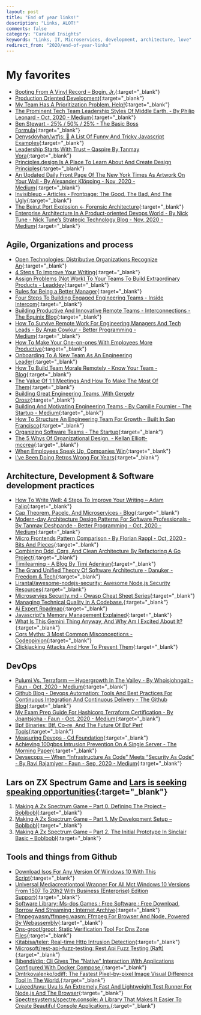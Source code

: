 ```yaml
---
layout: post
title: "End of year links!"
description: "Links, ALOT!"
comments: false
category: "Curated Insights"
keywords: "Links, IT, Microservices, development, architecture, love"
redirect_from: "2020/end-of-year-links"
---
```

<!-- markdownlint-disable MD033 MD020 MD025-->
# My favorites<a name="favorites"></a>

- [Booting From A Vinyl Record – Bogin, Jr.](http://boginjr.com/it/sw/dev/vinyl-boot/){:target="_blank"}
- [Production Oriented Development](https://paulosman.me/2019/12/30/production-oriented-development.html){:target="_blank"}
- [My Team Has A Prioritization Problem. Help!](https://twitter.com/shreyas/status/1320105221570228224){:target="_blank"}
- [The Prominent Tech Team Leadership Styles Of Middle Earth. - By Philip Leonard - Oct, 2020 - Medium](https://phil-leonard.medium.com/the-prominent-tech-team-leadership-styles-of-middle-earth-dfcc55c74608){:target="_blank"}
- [Ben Stewart - 25% / 50% / 25% - The Basic Boss Formula](https://www.benjibanjo.com/posts/bossforumla/){:target="_blank"}
- [Denysdovhan/wtfjs: 🤪 A List Of Funny And Tricky Javascript Examples](https://github.com/denysdovhan/wtfjs#readme){:target="_blank"}
- [Leadership Starts With Trust – Qaspire By Tanmay Vora](http://qaspire.com/2020/11/05/leadership-starts-with-trust/){:target="_blank"}
- [Principles.design Is A Place To Learn About And Create Design Principles](https://principles.design/about/){:target="_blank"}
- [An Updated Daily Front Page Of The New York Times As Artwork On Your Wall - By Alexander Klöpping - Nov, 2020 - Medium](https://alexanderklopping.medium.com/an-updated-daily-front-page-of-the-new-york-times-as-artwork-on-your-wall-3b28c3261478){:target="_blank"}
- [Invisibleup - Articles - Frontpage: The Good, The Bad, And The Ugly](https://invisibleup.com/articles/33/){:target="_blank"}
- [The Beirut Port Explosion ← Forensic Architecture](https://forensic-architecture.org/investigation/beirut-port-explosion){:target="_blank"}
- [Enterprise Architecture In A Product-oriented Devops World - By Nick Tune - Nick Tune’s Strategic Technology Blog - Nov, 2020 - Medium](https://medium.com/nick-tune-tech-strategy-blog/enterprise-architecture-in-a-product-oriented-devops-world-516c30b365f4){:target="_blank"}

## Agile, Organizations and process<a name="agile"></a>

- [Open Technologies: Distributive Organizations Recognize An](https://academy.nobl.io/build-back-better-organizational-resilience-covid/){:target="_blank"}
- [4 Steps To Improve Your Writing](https://adamfaliq.com/2020/10/28/write-well/){:target="_blank"}
- [Assign Problems (Not Work) To Your Teams To Build Extraordinary Products - Leaddev](https://leaddev.com/agile-other-ways-working/assign-problems-not-work-your-teams-build-extraordinary-products){:target="_blank"}
- [Rules for Being a Better Manager](https://firstround.com/review/6-counterintuitive-rules-for-being-a-better-manager-advice-from-lambda-school-quip-and-facebook/){:target="_blank"}
- [Four Steps To Building Engaged Engineering Teams - Inside Intercom](https://www.intercom.com/blog/engaged-engineering-teams){:target="_blank"}
- [Building Productive And Innovative Remote Teams - Interconnections - The Equinix Blog](https://blog.equinix.com/blog/2020/10/22/building-productive-and-innovative-remote-teams/){:target="_blank"}
- [How To Survive Remote Work For Engineering Managers And Tech Leads - By Anup Cowkur - Better Programming - Medium](https://medium.com/better-programming/surviving-remote-work-for-engineering-mangers-tech-leads-f53ff4e16ac2){:target="_blank"}
- [How To Make Your One-on-ones With Employees More Productive](https://hbr.org/2016/08/how-to-make-your-one-on-ones-with-employees-more-productive){:target="_blank"}
- [Onboarding To A New Team As An Engineering Leader](https://turing.com/blog/onboarding-to-a-new-team-as-an-engineering-leader/){:target="_blank"}
- [How To Build Team Morale Remotely - Know Your Team - Blog](https://knowyourteam.com/blog/2020/10/29/how-to-build-team-morale-remotely/){:target="_blank"}
- [The Value Of 1:1 Meetings And How To Make The Most Of Them](https://getlighthouse.com/blog/11-meetings-value-make-most/){:target="_blank"}
- [Building Great Engineering Teams, With Gergely Orosz](https://evolutionarymanager.com/building-great-engineering-teams-gergely-orosz/){:target="_blank"}
- [Building And Motivating Engineering Teams - By Camille Fournier - The Startup - Medium](https://medium.com/swlh/building-and-motivating-engineering-teams-24fd56910039){:target="_blank"}
- [How To Structure An Engineering Team For Growth - Built In San Francisco](https://www.builtinsf.com/2020/04/21/how-structure-engineering-team-scale){:target="_blank"}
- [Organizing Software Teams - The Startup](https://medium.com/swlh/how-to-structure-teams-for-building-better-software-products-91e4dea021d){:target="_blank"}
- [The 5 Whys Of Organizational Design. - Kellan Elliott-mccrea](https://kellanem.com/notes/whys-of-organizational-design){:target="_blank"}
- [When Employees Speak Up, Companies Win](https://sloanreview.mit.edu/article/when-employees-speak-up-companies-win/){:target="_blank"}
- [I’ve Been Doing Retros Wrong For Years](https://product.hubspot.com/blog/ive-been-doing-retros-wrong-for-years){:target="_blank"}

## Architecture, Development & Software development practices <a name="development"></a>

- [How To Write Well: 4 Steps To Improve Your Writing – Adam Faliq](https://adamfaliq.com/2020/10/28/write-well/){:target="_blank"}
- [Cap Theorem, Pacelc, And Microservices - Blog](https://ardalis.com/cap-pacelc-and-microservices/){:target="_blank"}
- [Modern-day Architecture Design Patterns For Software Professionals - By Tanmay Deshpande - Better Programming - Oct, 2020 - Medium](https://medium.com/better-programming/modern-day-architecture-design-patterns-for-software-professionals-9056ee1ed977){:target="_blank"}
- [Micro Frontends Pattern Comparison - By Florian Rappl - Oct, 2020 - Bits And Pieces](https://blog.bitsrc.io/microfrontend-pattern-comparison-c50a9d2e4172){:target="_blank"}
- [Combining Ddd, Cqrs, And Clean Architecture By Refactoring A Go Project](https://threedots.tech/post/ddd-cqrs-clean-architecture-combined/){:target="_blank"}
- [Timilearning - A Blog By Timi Adeniran](https://timilearning.com/){:target="_blank"}
- [The Grand Unified Theory Of Software Architecture - Danuker - Freedom & Tech](https://danuker.go.ro/the-grand-unified-theory-of-software-architecture.html){:target="_blank"}
- [Lirantal/awesome-nodejs-security: Awesome Node.js Security Resources](https://github.com/lirantal/awesome-nodejs-security){:target="_blank"}
- [Microservies Security.md - Owasp Cheat Sheet Series](https://cheatsheetseries.owasp.org/cheatsheets/Microservies_security.html?){:target="_blank"}
- [Managing Technical Quality In A Codebase.](https://lethain.com/managing-technical-quality/){:target="_blank"}
- [Ai Expert Roadmap](https://i.am.ai/roadmap/){:target="_blank"}
- [Javascript's Memory Management Explained](https://felixgerschau.com/javascript-memory-management/){:target="_blank"}
- [What Is This Gemini Thing Anyway, And Why Am I Excited About It?](https://drewdevault.com/2020/11/01/What-is-Gemini-anyway.html){:target="_blank"}
- [Cqrs Myths: 3 Most Common Misconceptions - Codeopinion](https://codeopinion.com/cqrs-myths-3-most-common-misconceptions/){:target="_blank"}
- [Clickjacking Attacks And How To Prevent Them](https://auth0.com/blog/preventing-clickjacking-attacks/){:target="_blank"}

## DevOps<a name="devops"></a>

- [Pulumi Vs. Terraform — Hypergrowth In The Valley - By Whoisjohngalt - Faun - Oct, 2020 - Medium](https://medium.com/faun/pulumi-vs-terraform-hypergrowth-in-the-valley-f8e53cb0a263){:target="_blank"}
- [Github Blog - Devops Automation: Tools And Best Practices For Continuous Integration And Continuous Delivery - The Github Blog](https://github.blog/2020-10-29-getting-started-with-devops-automation/){:target="_blank"}
- [My Exam Prep Guide For Hashicorp Terraform Certification - By Jpantsjoha - Faun - Oct, 2020 - Medium](https://medium.com/faun/my-exam-prep-guide-for-hashicorp-terraform-certification-pass-eb21ca0929b6){:target="_blank"}
- [Bpf Binaries: Btf, Co-re, And The Future Of Bpf Perf Tools](http://www.brendangregg.com/blog/2020-11-04/bpf-co-re-btf-libbpf.html){:target="_blank"}
- [Measuring Devops - Cd Foundation](https://cd.foundation/blog/2020/11/05/measuring-devops/){:target="_blank"}
- [Achieving 100gbps Intrusion Prevention On A Single Server - The Morning Paper](https://blog.acolyer.org/2020/11/16/pigasus/){:target="_blank"}
- [Devsecops — When “Infrastructure As Code” Meets “Security As Code” - By Ravi Rajamiyer - Faun - Sep, 2020 - Medium](https://medium.com/faun/devsecops-when-infrastructure-as-code-meets-security-as-code-2a218ce2381d){:target="_blank"}

## Lars on ZX Spectrum Game and [Lars is seeking speaking opportunities](https://boblbobl.com/2020/09/22/seeking-speaking-opportunities/){:target="_blank"}

1. [Making A Zx Spectrum Game – Part 0. Defining The Project – Boblbobl](https://boblbobl.com/2020/11/04/making-a-zx-spectrum-game-part-0-defining-the-project/amp/){:target="_blank"}
2. [Making A Zx Spectrum Game – Part 1. My Development Setup – Boblbobl](https://boblbobl.com/2020/11/10/making-a-zx-spectrum-game-part-1-my-development-setup/){:target="_blank"}
3. [Making A Zx Spectrum Game – Part 2. The Initial Prototype In Sinclair Basic – Boblbobl](https://boblbobl.com/2020/11/17/making-a-zx-spectrum-game-part-2-the-initial-prototype-in-sinclair-basic/){:target="_blank"}

## Tools and things from Github <a name="tools"></a>

- [Download Isos For Any Version Of Windows 10 With This Script](https://www.bleepingcomputer.com/news/microsoft/download-isos-for-any-version-of-windows-10-with-this-script/){:target="_blank"}
- [Universal Mediacreationtool Wrapper For All Mct Windows 10 Versions From 1507 To 20h2 With Business (Enterprise) Edition Support](https://gist.github.com/AveYo/c74dc774a8fb81a332b5d65613187b15){:target="_blank"}
- [Software Library: Ms-dos Games : Free Software : Free Download, Borrow And Streaming : Internet Archive](https://archive.org/details/softwarelibrary_msdos_games?&sort=-downloads&page=1){:target="_blank"}
- [Ffmpegwasm/ffmpeg.wasm: Ffmpeg For Browser And Node, Powered By Webassembly](https://github.com/ffmpegwasm/ffmpeg.wasm){:target="_blank"}
- [Dns-groot/groot: Static Verification Tool For Dns Zone Files](https://github.com/dns-groot/groot){:target="_blank"}
- [Kitabisa/teler: Real-time Http Intrusion Detection](https://github.com/kitabisa/teler){:target="_blank"}
- [Microsoft/rest-api-fuzz-testing: Rest Api Fuzz Testing (Raft)](https://github.com/microsoft/rest-api-fuzz-testing){:target="_blank"}
- [Bibendi/dip: Cli Gives The "Native" Interaction With Applications Configured With Docker Compose.](https://github.com/bibendi/dip){:target="_blank"}
- [Dmtrkovalenko/odiff: The Fastest Pixel-by-pixel Image Visual Difference Tool In The World.](https://github.com/dmtrKovalenko/odiff){:target="_blank"}
- [Lukeed/uvu: Uvu Is An Extremely Fast And Lightweight Test Runner For Node.js And The Browser](https://github.com/lukeed/uvu){:target="_blank"}
- [Spectresystems/spectre.console: A Library That Makes It Easier To Create Beautiful Console Applications.](https://github.com/spectresystems/spectre.console){:target="_blank"}
